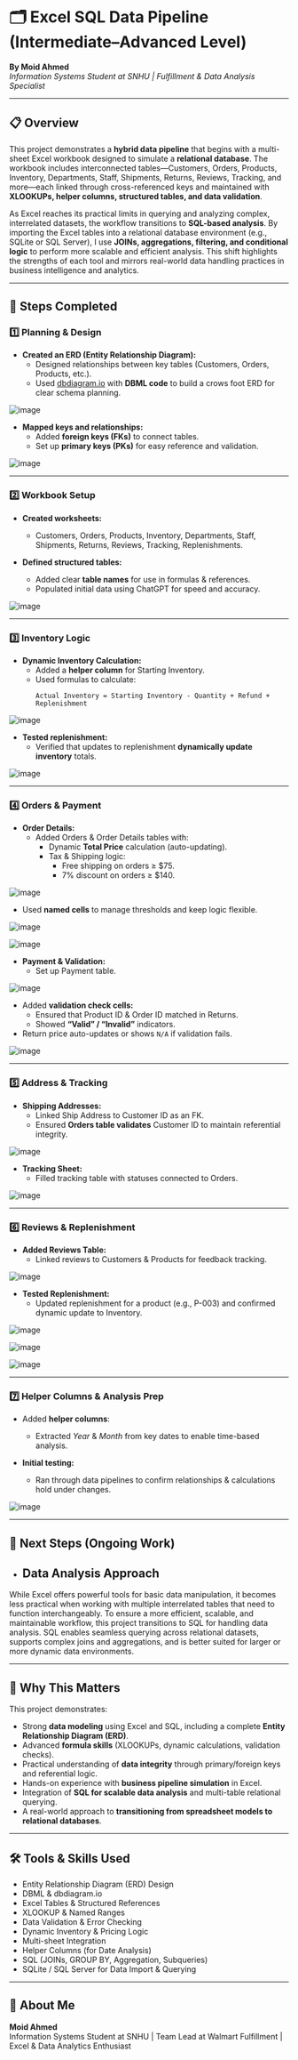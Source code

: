 # 🗂 Excel SQL Data Pipeline (Intermediate–Advanced Level)

**By Moid Ahmed**  
*Information Systems Student at SNHU | Fulfillment & Data Analysis Specialist*

---

## 📋 Overview

This project demonstrates a **hybrid data pipeline** that begins with a multi-sheet Excel workbook designed to simulate a **relational database**. The workbook includes interconnected tables—Customers, Orders, Products, Inventory, Departments, Staff, Shipments, Returns, Reviews, Tracking, and more—each linked through cross-referenced keys and maintained with **XLOOKUPs, helper columns, structured tables, and data validation**.

As Excel reaches its practical limits in querying and analyzing complex, interrelated datasets, the workflow transitions to **SQL-based analysis**. By importing the Excel tables into a relational database environment (e.g., SQLite or SQL Server), I use **JOINs, aggregations, filtering, and conditional logic** to perform more scalable and efficient analysis. This shift highlights the strengths of each tool and mirrors real-world data handling practices in business intelligence and analytics.

---


## 🔧 Steps Completed

### 1️⃣ Planning & Design

- **Created an ERD (Entity Relationship Diagram):**
  - Designed relationships between key tables (Customers, Orders, Products, etc.).
  - Used [dbdiagram.io](https://dbdiagram.io/dn) with **DBML code** to build a crows foot ERD for clear schema planning.

![image](https://github.com/user-attachments/assets/608e092a-8100-48be-b783-aaaa565ed8ba)

- **Mapped keys and relationships:**
  - Added **foreign keys (FKs)** to connect tables.
  - Set up **primary keys (PKs)** for easy reference and validation.

![image](https://github.com/user-attachments/assets/daff3973-a8a5-451c-a11a-17b353303baa)

---

### 2️⃣ Workbook Setup

- **Created worksheets:**
  - Customers, Orders, Products, Inventory, Departments, Staff, Shipments, Returns, Reviews, Tracking, Replenishments.

- **Defined structured tables:**
  - Added clear **table names** for use in formulas & references.
  - Populated initial data using ChatGPT for speed and accuracy.

![image](https://github.com/user-attachments/assets/4bd4dfa7-6404-43fd-bd9e-27bc45dafa79)

---

### 3️⃣ Inventory Logic

- **Dynamic Inventory Calculation:**
  - Added a **helper column** for Starting Inventory.
  - Used formulas to calculate:
    ```
    Actual Inventory = Starting Inventory - Quantity + Refund + Replenishment
    ```

![image](https://github.com/user-attachments/assets/89f9fd2c-b245-4325-9db3-92430a12a266)

- **Tested replenishment:**
  - Verified that updates to replenishment **dynamically update inventory** totals.

![image](https://github.com/user-attachments/assets/1cc6bee7-6fe3-4aac-85aa-55bb3e5b7669)

---

### 4️⃣ Orders & Payment

- **Order Details:**
  - Added Orders & Order Details tables with:
    - Dynamic **Total Price** calculation (auto-updating).
    - Tax & Shipping logic:
      - Free shipping on orders ≥ $75.
      - 7% discount on orders ≥ $140.
     
![image](https://github.com/user-attachments/assets/d67be50a-5467-4ebe-8462-b6e99a41fc7b)

  - Used **named cells** to manage thresholds and keep logic flexible.

![image](https://github.com/user-attachments/assets/29fe15e5-f228-4e82-a482-cb99f3b3c9b2)

![image](https://github.com/user-attachments/assets/541d267f-4893-428c-8114-875fa70448fb)

- **Payment & Validation:**
  - Set up Payment table.
 
![image](https://github.com/user-attachments/assets/511da847-3332-47e2-a59d-df081245a542)

  - Added **validation check cells:**
    - Ensured that Product ID & Order ID matched in Returns.
    - Showed **“Valid” / “Invalid”** indicators.
  - Return price auto-updates or shows `N/A` if validation fails.

![image](https://github.com/user-attachments/assets/94e0ad2a-276e-400b-b19a-0bba690274ca)

---

### 5️⃣ Address & Tracking

- **Shipping Addresses:**
  - Linked Ship Address to Customer ID as an FK.
  - Ensured **Orders table validates** Customer ID to maintain referential integrity.

![image](https://github.com/user-attachments/assets/33d1e274-0ce1-4345-a8ba-c008fa0f209e)

- **Tracking Sheet:**
  - Filled tracking table with statuses connected to Orders.
 
![image](https://github.com/user-attachments/assets/5f5a2e21-6812-4ccd-a5f7-a8b7e486e2ba)

---

### 6️⃣ Reviews & Replenishment

- **Added Reviews Table:**
  - Linked reviews to Customers & Products for feedback tracking.

![image](https://github.com/user-attachments/assets/5735eb9c-6edb-472b-ae22-35bc77fa8f2c)

- **Tested Replenishment:**
  - Updated replenishment for a product (e.g., P-003) and confirmed dynamic update to Inventory.

![image](https://github.com/user-attachments/assets/ef35c357-49b5-4dc4-ab54-0c39a1f4f288)

![image](https://github.com/user-attachments/assets/e3e50ff1-3acf-4d42-9e5b-9127d7118454)

![image](https://github.com/user-attachments/assets/669565ba-daf0-4b34-bd4f-ffe7dff965e5)

---

### 7️⃣ Helper Columns & Analysis Prep

- Added **helper columns**:
  - Extracted *Year* & *Month* from key dates to enable time-based analysis.

- **Initial testing:**
  - Ran through data pipelines to confirm relationships & calculations hold under changes.

![image](https://github.com/user-attachments/assets/7711752c-3648-427f-bbe8-fffc72e503da)

---

## 📝 Next Steps (Ongoing Work)

- ## Data Analysis Approach

While Excel offers powerful tools for basic data manipulation, it becomes less practical when working with multiple interrelated tables that need to function interchangeably. To ensure a more efficient, scalable, and maintainable workflow, this project transitions to SQL for handling data analysis. SQL enables seamless querying across relational datasets, supports complex joins and aggregations, and is better suited for larger or more dynamic data environments.

---

## 🚀 Why This Matters

This project demonstrates:

- Strong **data modeling** using Excel and SQL, including a complete **Entity Relationship Diagram (ERD)**.
- Advanced **formula skills** (XLOOKUPs, dynamic calculations, validation checks).
- Practical understanding of **data integrity** through primary/foreign keys and referential logic.
- Hands-on experience with **business pipeline simulation** in Excel.
- Integration of **SQL for scalable data analysis** and multi-table relational querying.
- A real-world approach to **transitioning from spreadsheet models to relational databases**.

---

## 🛠 Tools & Skills Used

- Entity Relationship Diagram (ERD) Design
- DBML & dbdiagram.io
- Excel Tables & Structured References
- XLOOKUP & Named Ranges
- Data Validation & Error Checking
- Dynamic Inventory & Pricing Logic
- Multi-sheet Integration
- Helper Columns (for Date Analysis)
- SQL (JOINs, GROUP BY, Aggregation, Subqueries)
- SQLite / SQL Server for Data Import & Querying

---

## 👤 About Me

**Moid Ahmed**  
Information Systems Student at SNHU | Team Lead at Walmart Fulfillment | Excel & Data Analytics Enthusiast
